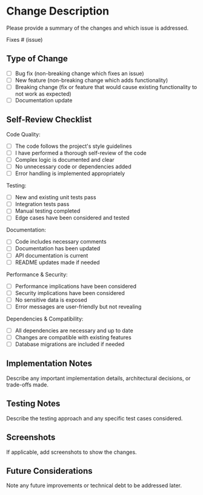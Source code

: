 # Change Description

Please provide a summary of the changes and which issue is addressed.

Fixes # (issue)

## Type of Change

- [ ] Bug fix (non-breaking change which fixes an issue)
- [ ] New feature (non-breaking change which adds functionality)
- [ ] Breaking change (fix or feature that would cause existing functionality to not work as expected)
- [ ] Documentation update

## Self-Review Checklist

Code Quality:
- [ ] The code follows the project's style guidelines
- [ ] I have performed a thorough self-review of the code
- [ ] Complex logic is documented and clear
- [ ] No unnecessary code or dependencies added
- [ ] Error handling is implemented appropriately

Testing:
- [ ] New and existing unit tests pass
- [ ] Integration tests pass
- [ ] Manual testing completed
- [ ] Edge cases have been considered and tested

Documentation:
- [ ] Code includes necessary comments
- [ ] Documentation has been updated
- [ ] API documentation is current
- [ ] README updates made if needed

Performance & Security:
- [ ] Performance implications have been considered
- [ ] Security implications have been considered
- [ ] No sensitive data is exposed
- [ ] Error messages are user-friendly but not revealing

Dependencies & Compatibility:
- [ ] All dependencies are necessary and up to date
- [ ] Changes are compatible with existing features
- [ ] Database migrations are included if needed

## Implementation Notes

Describe any important implementation details, architectural decisions, or trade-offs made.

## Testing Notes

Describe the testing approach and any specific test cases considered.

## Screenshots

If applicable, add screenshots to show the changes.

## Future Considerations

Note any future improvements or technical debt to be addressed later. 